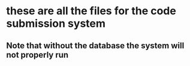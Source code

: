 # these are all the files for the code submission system
## Note that without the database the system will not properly run
